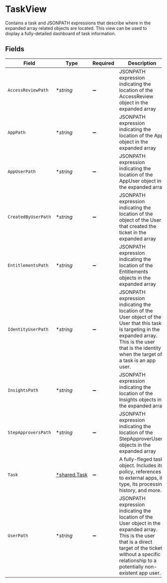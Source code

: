 # TaskView

Contains a task and JSONPATH expressions that describe where in the expanded array related objects are located. This view can be used to display a fully-detailed dashboard of task information.


## Fields

| Field                                                                                                                                                                                                                | Type                                                                                                                                                                                                                 | Required                                                                                                                                                                                                             | Description                                                                                                                                                                                                          |
| -------------------------------------------------------------------------------------------------------------------------------------------------------------------------------------------------------------------- | -------------------------------------------------------------------------------------------------------------------------------------------------------------------------------------------------------------------- | -------------------------------------------------------------------------------------------------------------------------------------------------------------------------------------------------------------------- | -------------------------------------------------------------------------------------------------------------------------------------------------------------------------------------------------------------------- |
| `AccessReviewPath`                                                                                                                                                                                                   | **string*                                                                                                                                                                                                            | :heavy_minus_sign:                                                                                                                                                                                                   | JSONPATH expression indicating the location of the AccessReview object in the expanded array                                                                                                                         |
| `AppPath`                                                                                                                                                                                                            | **string*                                                                                                                                                                                                            | :heavy_minus_sign:                                                                                                                                                                                                   | JSONPATH expression indicating the location of the App object in the expanded array                                                                                                                                  |
| `AppUserPath`                                                                                                                                                                                                        | **string*                                                                                                                                                                                                            | :heavy_minus_sign:                                                                                                                                                                                                   | JSONPATH expression indicating the location of the AppUser object in the expanded array                                                                                                                              |
| `CreatedByUserPath`                                                                                                                                                                                                  | **string*                                                                                                                                                                                                            | :heavy_minus_sign:                                                                                                                                                                                                   | JSONPATH expression indicating the location of the object of the User that created the ticket in the expanded array                                                                                                  |
| `EntitlementsPath`                                                                                                                                                                                                   | **string*                                                                                                                                                                                                            | :heavy_minus_sign:                                                                                                                                                                                                   | JSONPATH expression indicating the location of the Entitlements objects in the expanded array                                                                                                                        |
| `IdentityUserPath`                                                                                                                                                                                                   | **string*                                                                                                                                                                                                            | :heavy_minus_sign:                                                                                                                                                                                                   | JSONPATH expression indicating the location of the User object of the User that this task is targeting in the expanded array. This is the user that is the identity when the target of a task is an app user.        |
| `InsightsPath`                                                                                                                                                                                                       | **string*                                                                                                                                                                                                            | :heavy_minus_sign:                                                                                                                                                                                                   | JSONPATH expression indicating the location of the Insights objects in the expanded array                                                                                                                            |
| `StepApproversPath`                                                                                                                                                                                                  | **string*                                                                                                                                                                                                            | :heavy_minus_sign:                                                                                                                                                                                                   | JSONPATH expression indicating the location of the StepApproverUsers objects in the expanded array                                                                                                                   |
| `Task`                                                                                                                                                                                                               | [*shared.Task](../../../pkg/models/shared/task.md)                                                                                                                                                                   | :heavy_minus_sign:                                                                                                                                                                                                   | A fully-fleged task object. Includes its policy, references to external apps, its type, its processing history, and more.                                                                                            |
| `UserPath`                                                                                                                                                                                                           | **string*                                                                                                                                                                                                            | :heavy_minus_sign:                                                                                                                                                                                                   | JSONPATH expression indicating the location of the User object in the expanded array. This is the user that is a direct target of the ticket without a specific relationship to a potentially non-existent app user. |